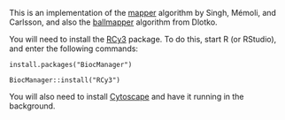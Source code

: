 This is an implementation of the [mapper](https://research.math.osu.edu/tgda/mapperPBG.pdf) algorithm by Singh, Mémoli, and Carlsson, and also the [ballmapper](https://arxiv.org/pdf/1901.07410.pdf) algorithm from Dlotko.

You will need to install the [RCy3](https://www.bioconductor.org/packages/release/bioc/html/RCy3.html) package. To do this, start R (or RStudio), and enter the following commands:

`install.packages("BiocManager")`

`BiocManager::install("RCy3")`

You will also need to install [Cytoscape](https://cytoscape.org/) and have it running in the background.
